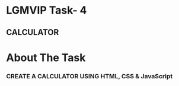 <h1> LGMVIP Task- 4 </h1>
<h2> CALCULATOR </h1>

<h1> About The Task </h1>
<h3> CREATE A CALCULATOR USING HTML, CSS & JavaScript <h3>



